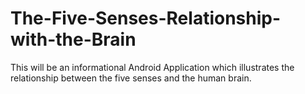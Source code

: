 # The-Five-Senses-Relationship-with-the-Brain
This will be an informational Android Application which illustrates the relationship between the five senses and the human brain. 
